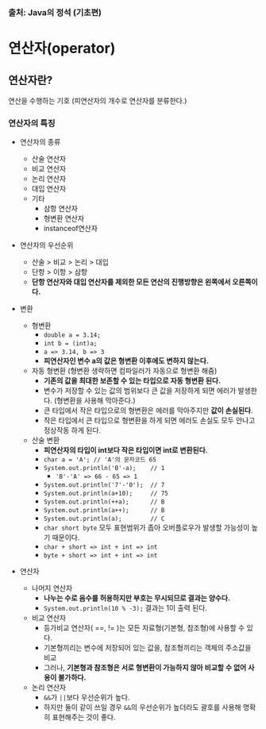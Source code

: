 ### 출처: Java의 정석 (기초편)

# 연산자(operator)

## 연산자란?

연산을 수행하는 기호 (피연산자의 개수로 연산자를 분류한다.)

### 연산자의 특징

- 연산자의 종류
  - 산술 연산자
  - 비교 연산자
  - 논리 연산자
  - 대입 연산자
  - 기타
    - 삼항 연산자
    - 형변환 연산자
    - instanceof연산자

- 연산자의 우선순위
  - 산술 > 비교 > 논리 > 대입
  - 단항 > 이항 > 삼항
  - **단항 연산자와 대입 연산자를 제외한 모든 연산의 진행방향은 왼쪽에서 오른쪽이다.**

- 변환
  - 형변환
    - ``` double a = 3.14; ```
    - ``` int b = (int)a; ```
    - ` a => 3.14, b => 3 `
    - **피연산자인 변수 a의 값은 형변환 이후에도 변하지 않는다.**
  - 자동 형변환 (형변환 생략하면 컴파일러가 자동으로 형변환 해줌)
    - **기존의 값을 최대한 보존할 수 있는 타입으로 자동 형변환 된다.**
    - 변수가 저장할 수 있는 값의 범위보다 큰 값을 저장하게 되면 에러가 발생한다. (형변환을 사용해 막아준다.)
    - 큰 타입에서 작은 타입으로의 형변환은 에러를 막아주지만 **값이 손실된다**.
    - 작은 타입에서 큰 타입으로 형변환을 하게 되면 에러도 손실도 모두 안나고 정상작동 하게 된다.
  - 산술 변환
    - **피연산자의 타입이 int보다 작은 타입이면 int로 변환된다.**
    - `char a = 'A'; // 'A'의 문자코드 65`
    - `System.out.println('B'-a);    // 1`
      - `'B'-'A' => 66 - 65 => 1`
    - `System.out.println('7'-'0');  // 7`
    - `System.out.println(a+10);     // 75`
    - `System.out.println(++a);      // B`
    - `System.out.println(a++);      // B`
    - `System.out.println(a);        // C`                  
    - `char short byte` 모두 표현범위가 좁아 오버플로우가 발생할 가능성이 높기 때문이다.
    - `char + short => int + int => int`
    - `byte + short => int + int => int`
- 연산자
  - 나머지 연산자
    - **나누는 수로 음수를 허용하지만 부호는 무시되므로 결과는 양수다.**
    - ```System.out.println(10 % -3);``` 결과는 1이 출력 된다.
  - 비교 연산자
    - 등가비교 연산자( ==, != )는 모든 자료형(기본형, 참조형)에 사용할 수 있다.
    - 기본형끼리는 변수에 저장되어 있는 값을, 참조형끼리는 객체의 주소값을 비교
    - 그러나, **기본형과 참조형은 서로 형변환이 가능하지 않아 비교할 수 없어 사용이 불가하다.**
  - 논리 연산자
    - `&&`가 `||`보다 우선순위가 높다. 
    - 하지만 둘이 같이 쓰일 경우 `&&`의 우선순위가 높더라도 괄호를 사용해 명확히 표현해주는 것이 좋다.          
